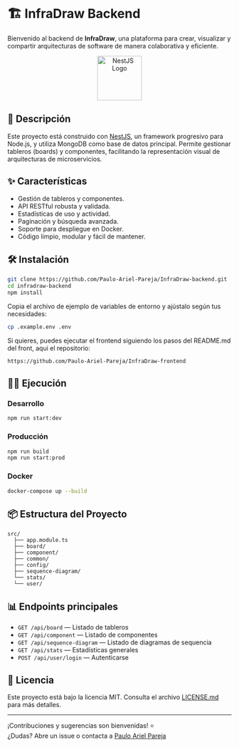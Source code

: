 # 🏗️ InfraDraw Backend

Bienvenido al backend de **InfraDraw**, una plataforma para crear, visualizar y compartir arquitecturas de software de manera colaborativa y eficiente.

<p align="center">
  <img src="https://nestjs.com/img/logo-small.svg" width="100" alt="NestJS Logo" />
</p>

## 🚀 Descripción

Este proyecto está construido con [NestJS](https://nestjs.com/), un framework progresivo para Node.js, y utiliza MongoDB como base de datos principal. Permite gestionar tableros (boards) y componentes, facilitando la representación visual de arquitecturas de microservicios.

## ✨ Características

- Gestión de tableros y componentes.
- API RESTful robusta y validada.
- Estadísticas de uso y actividad.
- Paginación y búsqueda avanzada.
- Soporte para despliegue en Docker.
- Código limpio, modular y fácil de mantener.

## 🛠️ Instalación

```bash
git clone https://github.com/Paulo-Ariel-Pareja/InfraDraw-backend.git
cd infradraw-backend
npm install
```

Copia el archivo de ejemplo de variables de entorno y ajústalo según tus necesidades:

```bash
cp .example.env .env
```

Si quieres, puedes ejecutar el frontend siguiendo los pasos del README.md del front, aqui el repositorio:

```bash
https://github.com/Paulo-Ariel-Pareja/InfraDraw-frontend
```

## 🏃‍♂️ Ejecución

### Desarrollo

```bash
npm run start:dev
```

### Producción

```bash
npm run build
npm run start:prod
```

### Docker

```bash
docker-compose up --build
```

## 📦 Estructura del Proyecto

```
src/
  ├── app.module.ts
  ├── board/
  ├── component/
  ├── common/
  ├── config/
  ├── sequence-diagram/
  └── stats/
  └── user/
```

## 📊 Endpoints principales

- `GET /api/board` — Listado de tableros
- `GET /api/component` — Listado de componentes
- `GET /api/sequence-diagram` — Listado de diagramas de sequencia
- `GET /api/stats` — Estadísticas generales
- `POST /api/user/login` — Autenticarse

## 📝 Licencia

Este proyecto está bajo la licencia MIT. Consulta el archivo [LICENSE.md](LICENSE.md) para más detalles.

---

¡Contribuciones y sugerencias son bienvenidas! ⭐  
¿Dudas? Abre un issue o contacta a [Paulo Ariel Pareja](mailto:info@paulopareja.com.ar)